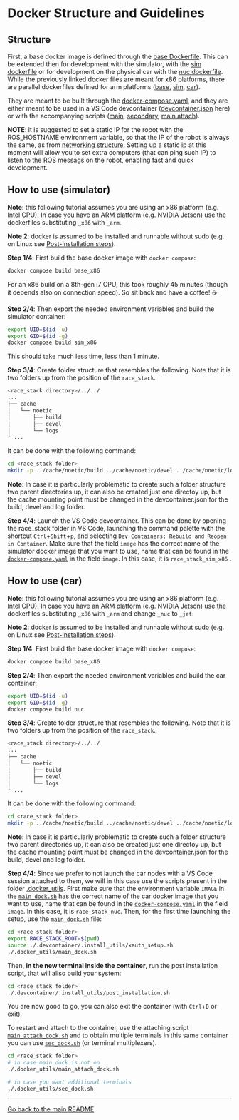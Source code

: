 # Docker Structure and Guidelines

## Structure
First, a base docker image is defined through the [base Dockerfile](./Dockerfile.base_x86). This can be extended then for development with the simulator, with the [sim dockerfile](./Dockerfile.sim_x86) or for development on the physical car with the [nuc dockerfile](./Dockerfile.nuc). 
While the previously linked docker files are meant for x86 platforms, there are parallel dockerfiles defined for arm platforms ([base](./Dockerfile.base_arm), [sim](./Dockerfile.sim_arm), [car](./Dockerfile.jet)).

They are meant to be built through the [docker-compose.yaml](../docker-compose.yaml), and they are either meant to be used in a VS Code devcontainer ([devcontainer.json](../.devcontainer/devcontainer.json) here) or with the accompanying scripts ([main](./main_dock.sh), [secondary](./sec_dock.sh), [main attach](./main_attach_dock.sh)).

**NOTE**: it is suggested to set a static IP for the robot with the ROS_HOSTNAME environment variable, so that the IP of the robot is always the same, as from [networking structure](../stack_master/checklists/networking.md).
Setting up a static ip at this moment will allow you to set extra computers (that can ping such IP) to listen to the ROS messags on the robot, enabling fast and quick development. 


## How to use (simulator)
**Note**: this following tutorial assumes you are using an x86 platform (e.g. Intel CPU). In case you have an ARM platform (e.g. NVIDIA Jetson) use the dockerfiles substituting `_x86` with `_arm`.

**Note 2**: docker is assumed to be installed and runnable without sudo (e.g. on Linux see [Post-Installation steps](https://docs.docker.com/engine/install/linux-postinstall/)).

**Step 1/4**: First build the base docker image with `docker compose`:
```bash
docker compose build base_x86
```
For an x86 build on a 8th-gen i7 CPU, this took roughly 45 minutes (though it depends also on connection speed). So sit back and have a coffee! ☕ 

**Step 2/4**: Then export the needed environment variables and build the simulator container:
```bash
export UID=$(id -u)
export GID=$(id -g)
docker compose build sim_x86
```
This should take much less time, less than 1 minute.

**Step 3/4**: Create  folder structure that resembles the following. Note that it is two folders up from the position of the `race_stack`.

```bash
<race_stack directory>/../../
...
├── cache
│   └── noetic
│       ├── build
│       ├── devel
│       └── logs
└ ...
```

It can be done with the following command:
```bash
cd <race_stack folder>
mkdir -p ../cache/noetic/build ../cache/noetic/devel ../cache/noetic/logs
```

**Note**: In case it is particularly problematic to create such a folder structure two parent directories up, it can also be created just one directoy up, but the cache mounting point must be changed in the devcontainer.json for the build, devel and log folder.  

**Step 4/4**: Launch the VS Code devcontainer. This can be done by opening the race_stack folder in VS Code, launching the command palette with the shortcut `Ctrl`+`Shift`+`p`, and selecting `Dev Containers: Rebuild and Reopen in Container`. Make sure that the field `image` has the correct name of the simulator docker image that you want to use, name that can be found in the [`docker-compose.yaml`](../docker-compose.yaml) in the field `image`. In this case, it is `race_stack_sim_x86` .

## How to use (car)
**Note**: this following tutorial assumes you are using an x86 platform (e.g. Intel CPU). In case you have an ARM platform (e.g. NVIDIA Jetson) use the dockerfiles substituting `_x86` with `_arm` and change `_nuc` to `_jet`.


**Note 2**: docker is assumed to be installed and runnable without sudo (e.g. on Linux see [Post-Installation steps](https://docs.docker.com/engine/install/linux-postinstall/)).

**Step 1/4**: First build the base docker image with `docker compose`:
```bash
docker compose build base_x86
```

**Step 2/4**: Then export the needed environment variables and build the car container:
```bash
export UID=$(id -u)
export GID=$(id -g)
docker compose build nuc
```

**Step 3/4**: Create  folder structure that resembles the following. Note that it is two folders up from the position of the `race_stack`.

```bash
<race_stack directory>/../../
...
├── cache
│   └── noetic
│       ├── build
│       ├── devel
│       └── logs
└ ...
```

It can be done with the following command:
```bash
cd <race_stack folder>
mkdir -p ../cache/noetic/build ../cache/noetic/devel ../cache/noetic/logs
```

**Note**: In case it is particularly problematic to create such a folder structure two parent directories up, it can also be created just one directoy up, but the cache mounting point must be changed in the devcontainer.json for the build, devel and log folder.  

**Step 4/4**: 
Since we prefer to not launch the car nodes with a VS Code session attached to them, we will in this case use the scripts present in the folder [.docker_utils](../.docker_utils). First make sure that the environment variable `IMAGE` in the [`main_dock.sh`](./main_dock.sh) has the correct name of the car docker image that you want to use, name that can be found in the [`docker-compose.yaml`](../docker-compose.yaml) in the field `image`. In this case, it is `race_stack_nuc`.
Then, for the first time launching the setup, use the [`main_dock.sh`](./main_dock.sh) file:
```bash
cd <race_stack folder>
export RACE_STACK_ROOT=$(pwd)
source ./.devcontainer/.install_utils/xauth_setup.sh
./.docker_utils/main_dock.sh
```

Then, **in the new terminal inside the container**, run the post installation script, that will allso build your system:
```bash
cd <race_stack folder>
./.devcontainer/.install_utils/post_installation.sh
```
You are now good to go, you can also exit the container (with `Ctrl`+`D` or exit). 

To restart and attach to the container, use the attaching script [`main_attach_dock.sh`](./main_attach_dock.sh) and to obtain multiple terminals in this same container you can use  [`sec_dock.sh`](./sec_dock.sh) (or terminal multiplexers).
```bash
cd <race_stack folder>
# in case main dock is not on 
./.docker_utils/main_attach_dock.sh

# in case you want additional terminals
./.docker_utils/sec_dock.sh
```

---
[Go back to the main README](../README.md)
